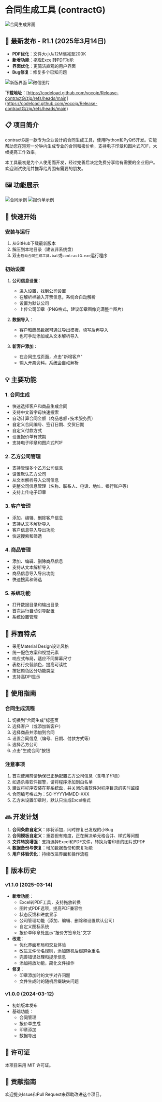 # 合同生成工具 (contractG)

![合同生成界面](https://github.com/user-attachments/assets/d22bcd84-71cc-4a3b-aceb-e5d3e288c604)

## 📢 最新发布 - R1.1 (2025年3月14日)

- **PDF优化**：文件大小从12M缩减至200K
- **新增功能**：拖曳Excel转PDF功能
- **界面优化**：更简洁直观的用户界面
- **Bug修复**：修复多个已知问题

![新版界面](https://github.com/user-attachments/assets/0e2f1a21-181e-46bf-9e40-b8937e33387e)
![微信图片](https://github.com/user-attachments/assets/e6dee3d5-e840-4db0-990d-0ba4ee5fa4d4)

**下载地址**：[https://codeload.github.com/vocoip/Release-contractG/zip/refs/heads/main](https://codeload.github.com/vocoip/Release-contractG/zip/refs/heads/main)

## 📋 项目简介

contractG是一款专为企业设计的合同生成工具，使用Python和PyQt5开发。它能帮助您在短短一分钟内生成专业的合同和报价单，支持电子印章和图片式PDF，大幅提高工作效率。

本工具最初是为个人使用而开发，经过完善后决定免费分享给有需要的企业用户。欢迎测试使用并推荐给周围有需要的朋友。

## 🖼️ 功能展示

![合同示例](https://github.com/user-attachments/assets/d1d2dbd2-2249-4083-bec0-92c375d1fb22)
![报价单示例](https://github.com/user-attachments/assets/201d477b-e6bd-4ab3-87b4-6ad492b526a0)

## 🚀 快速开始

### 安装与运行

1. 从GitHub下载最新版本
2. 解压到本地目录（建议非系统盘）
3. 双击`启动合同生成工具.bat`或`contractG.exe`运行程序

### 初始设置

1. **公司信息设置**：
   - 进入设置，找到公司设置
   - 在解析栏输入开票信息，系统会自动解析
   - 设置为默认公司
   - 上传公司印章（PNG格式，建议印章图像充满整个图片）

2. **数据导入**：
   - 客户和商品数据可通过导出模板，填写后再导入
   - 也可手动添加或从文本解析导入

3. **新客户添加**：
   - 在合同生成页面，点击"新增客户"
   - 输入开票资料，系统会自动解析

## 💡 主要功能

### 1. 合同生成

- 快速选择客户和商品生成合同
- 支持中文首字母快速搜索
- 自动计算合同金额（商品总额+技术服务费）
- 自定义合同编号、签订日期、交货日期
- 自定义付款方式
- 设置报价单有效期
- 支持电子印章和图片式PDF

### 2. 乙方公司管理

- 支持管理多个乙方公司信息
- 设置默认乙方公司
- 从文本解析导入公司信息
- 完整公司信息管理（名称、联系人、电话、地址、银行账户等）
- 支持上传电子印章

### 3. 客户管理

- 添加、编辑、删除客户信息
- 支持从文本解析导入
- 客户信息导入导出功能
- 快速搜索和筛选

### 4. 商品管理

- 添加、编辑、删除商品信息
- 支持从文本解析导入
- 商品信息导入导出功能
- 快速搜索和筛选

### 5. 系统功能

- 打开数据目录和输出目录
- 首次运行自动引导配置
- 系统设置管理

## 🎨 界面特点

- 采用Material Design设计风格
- 统一配色方案和视觉元素
- 响应式布局，适应不同屏幕尺寸
- 表格行交替颜色，提高可读性
- 按钮颜色区分功能类型
- 支持高DPI显示

## 📝 使用指南

### 合同生成流程

1. 切换到"合同生成"标签页
2. 选择客户（或添加新客户）
3. 选择商品并添加到合同
4. 设置合同信息（编号、日期、付款方式等）
5. 选择乙方公司
6. 点击"生成合同"按钮

### 注意事项

1. 首次使用前请确保已正确配置乙方公司信息（含电子印章）
2. 如遇杀毒软件报警，请将程序添加到白名单
3. 建议将程序安装在非系统盘，并关闭杀毒软件对程序目录的实时监控
4. 合同编号格式为：SC-YYYYMMDD-XXX
5. 乙方未设置印章时，默认只生成Excel格式

## 🔜 开发计划

1. **合同条款自定义**：即将添加，同时修复已发现的小Bug
2. **合同模板自定义**：重要但有难度，正在解决单元格合并、样式等问题
3. **文件转换增强**：支持选择Excel和PDF文件，转换为带印章的图片式PDF
4. **数据备份与恢复**：增加数据备份和恢复功能
5. **用户体验优化**：持续改进界面和操作流程

## 📜 版本历史

### v1.1.0 (2025-03-14)
- **新增功能**：
  - Excel转PDF工具，支持拖放转换
  - 图片式PDF选项，提高PDF兼容性
  - 状态反馈和进度显示
  - 公司管理功能（添加、编辑、删除和设置默认公司）
  - 自定义图标系统
  - 报价单印章处显示"报价方签章处"文字
- **改进**：
  - 优化界面布局和交互体验
  - 改进文件命名规则，添加随机后缀避免重名
  - 完善错误处理和提示信息
  - 添加拖放功能，简化文件操作
- **修复**：
  - 印章添加时的文字对齐问题
  - 文件生成时的随机后缀缺失问题

### v1.0.0 (2024-03-12)
- 初始版本发布
- 基础功能：
  - 合同管理
  - 报价单生成
  - 印章添加
  - 数据导出

## 📄 许可证

本项目采用 MIT 许可证。

## 🤝 贡献指南

欢迎提交Issue和Pull Request来帮助改进这个项目。
